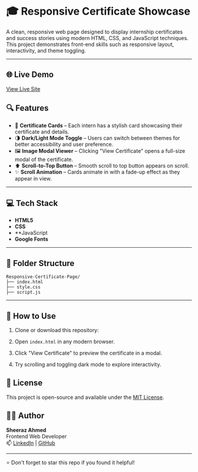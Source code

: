 # 🎓 Responsive Certificate Showcase

A clean, responsive web page designed to display internship certificates and success stories using modern HTML, CSS, and JavaScript techniques. This project demonstrates front-end skills such as responsive layout, interactivity, and theme toggling.

---
## 🌐 Live Demo
[View Live Site](https://sheeraz-engineer.github.io/Responsive-Certificate-Page/)


## 🔍 Features

- 📜 **Certificate Cards** – Each intern has a stylish card showcasing their certificate and details.
- 🌗 **Dark/Light Mode Toggle** – Users can switch between themes for better accessibility and user preference.
- 🖼️ **Image Modal Viewer** – Clicking "View Certificate" opens a full-size modal of the certificate.
- ⬆️ **Scroll-to-Top Button** – Smooth scroll to top button appears on scroll.
- ✨ **Scroll Animation** – Cards animate in with a fade-up effect as they appear in view.

---

## 💻 Tech Stack

- **HTML5**
- **CSS** 
- **JavaScript 
- **Google Fonts** 

---

## 📁 Folder Structure

```
Responsive-Certificate-Page/
├── index.html
├── style.css
├── script.js

```

---

## 🧪 How to Use

1. Clone or download this repository:

2. Open `index.html` in any modern browser.

3. Click "View Certificate" to preview the certificate in a modal.

4. Try scrolling and toggling dark mode to explore interactivity.


## 📌 License

This project is open-source and available under the [MIT License](LICENSE).


## 👨‍💻 Author
**Sheeraz Ahmed**  
Frontend Web Developer  
📫 [LinkedIn](https://www.linkedin.com/in/sheeraz-ahmed-28317436b/) | [GitHub](https://github.com/sheeraz-engineer)

---

⭐️ Don't forget to star this repo if you found it helpful!
